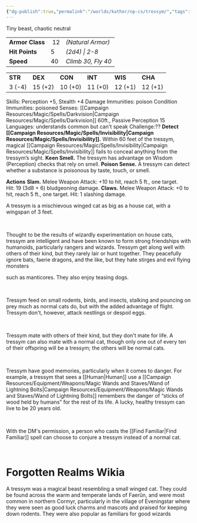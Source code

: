 ```yaml
---
{"dg-publish":true,"permalink":"/worlds/kathor/np-cs/tressym/","tags":["Kathor"]}
---
```


Tiny beast, chaotic neutral

<table><tbody><tr class="odd"><td><strong>Armor Class</strong></td><td> 12</td><td><em>(Natural Armor)</em></td></tr><tr class="even"><td><strong>Hit Points</strong></td><td>5</td><td><em>(2d4) | 2-8</em></td></tr><tr class="odd"><td><strong>Speed</strong></td><td>40</td><td><em>Climb 30, Fly 40</em></td></tr></tbody></table>


<table><tbody><tr class="odd"><td><strong>STR</strong></td><td><strong>DEX</strong></td><td><strong>CON</strong></td><td><strong>INT</strong></td><td><strong>WIS</strong></td><td><strong>CHA</strong></td></tr><tr class="even"><td>3 (-4)</td><td>15 (+2)</td><td>10 (+0)</td><td>11 (+0)</td><td>12 (+1)</td><td>12 (+1)</td></tr></tbody></table>

Skills: Perception +5, Stealth +4
Damage Immunities: poison
Condition Immunities: poisoned
Senses: [[Campaign Resources/Magic/Spells/Darkvision\|Campaign Resources/Magic/Spells/Darkvision]] 60ft., Passive Perception 15
Languages: understands common but can't speak
Challenge:??
**Detect [[Campaign Resources/Magic/Spells/Invisibility\|Campaign Resources/Magic/Spells/Invisibility]].** Within 60 feet of the tressym, magical [[Campaign Resources/Magic/Spells/Invisibility\|Campaign Resources/Magic/Spells/Invisibility]] fails to conceal anything from the tressym’s sight.
**Keen Smell.** The tressym has advantage on Wisdom (Perception) checks that rely on smell.
**Poison Sense.** A tressym can detect whether a substance is poisonous by taste, touch, or smell.

**Actions**
**Slam.** Melee Weapon Attack: +10 to hit, reach 5 ft., one target. Hit: 19 (3d8 + 6) bludgeoning damage.
**Claws.** Melee Weapon Attack: +0 to hit, reach 5 ft., one target. Hit: 1 slashing damage.


A tressym is a mischievous winged cat as big as a house cat, with a wingspan of 3 feet.

 

Thought to be the results of wizardly experimentation on house cats, tressym are intelligent and have been known to form strong friendships with humanoids, particularly rangers and wizards. Tressym get along well with others of their kind, but they rarely lair or hunt together. They peacefully ignore bats, faerie dragons, and the like, but they hate stirges and evil flying monsters

such as manticores. They also enjoy teasing dogs.

 

Tressym feed on small rodents, birds, and insects, stalking and pouncing on prey much as normal cats do, but with the added advantage of flight. Tressym don't, however, attack nestlings or despoil eggs.

 

Tressym mate with others of their kind, but they don't mate for life. A tressym can also mate with a normal cat, though only one out of every ten of their offspring will be a tressym; the others will be normal cats.

 

Tressym have good memories, particularly when it comes to danger. For example, a tressym that sees a [[Human\|Human]] use a [[Campaign Resources/Equipment/Weapons/Magic Wands and Staves/Wand of Lightning Bolts\|Campaign Resources/Equipment/Weapons/Magic Wands and Staves/Wand of Lightning Bolts]] remembers the danger of “sticks of wood held by humans” for the rest of its life. A lucky, healthy tressym can live to be 20 years old.

 

With the DM's permission, a person who casts the [[Find Familiar\|Find Familiar]] spell can choose to conjure a tressym instead of a normal cat.

 

# **Forgotten Realms Wikia**

A tressym was a magical beast resembling a small winged cat. They could be found across the warm and temperate lands of Faerûn, and were most common in northern Cormyr, particularly in the village of Eveningstar where they were seen as good luck charms and mascots and praised for keeping down rodents. They were also popular as familiars for good wizards
 